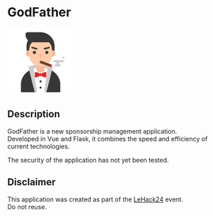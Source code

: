 # GodFather

<img src="./frontend/public/mafia.png" alt="image" width="150" height="auto">

## Description
GodFather is a new sponsorship management application.  
Developed in Vue and Flask, it combines the speed and efficiency of current technologies.  

The security of the application has not yet been tested.  


## Disclaimer
This application was created as part of the [LeHack24](https://lehack.org) event.  
Do not reuse.